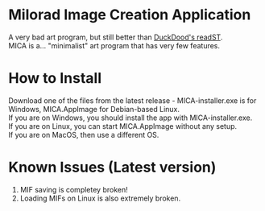 # Milorad Image Creation Application
A very bad art program, but still better than [DuckDood's readST](https://github.com/DuckDood/readST).<br>
MICA is a... "minimalist" art program that has very few features.
# How to Install
Download one of the files from the latest release - MICA-installer.exe is for Windows, MICA.AppImage for Debian-based Linux.<br>
If you are on Windows, you should install the app with MICA-installer.exe.<br>
If you are on Linux, you can start MICA.AppImage without any setup.<br>
If you are on MacOS, then use a different OS.
# Known Issues (Latest version)
1. MIF saving is completey broken!
2. Loading MIFs on Linux is also extremely broken.
